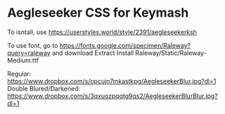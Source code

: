 # Aegleseeker CSS for Keymash

To isntall, use https://userstyles.world/style/2391/aegleseekerksh

To use font, go to https://fonts.google.com/specimen/Raleway?query=raleway and download
Extract
Install Raleway/Static/Raleway-Medium.ttf

Regular: https://www.dropbox.com/s/opcujn7mkastkpg/AegleseekerBlur.jpg?dl=1
Double Blured/Darkened: https://www.dropbox.com/s/3qxuozpqqtg9qs2/AegleseekerBlurBlur.jpg?dl=1

